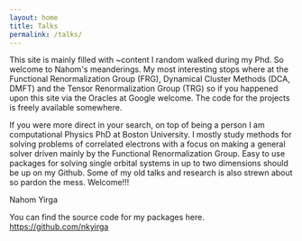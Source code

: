 ```yaml
---
layout: home
title: Talks
permalink: /talks/
---
```


This site is mainly filled with ~content I random walked during my Phd. So welcome to Nahom's meanderings. My most interesting stops where at the Functional Renormalization Group (FRG), Dynamical Cluster Methods (DCA, DMFT) and the Tensor Renormalization Group (TRG) so if you happened upon this site via the Oracles at Google welcome. The code for the projects is freely available somewhere.

If you were more direct in your search, on top of being a person I am computational Physics PhD at Boston University. I mostly study methods for solving problems of correlated electrons with a focus on making a general solver driven mainly by the Functional Renormalization Group. Easy to use packages for solving single orbital systems in up to two dimensions should be up on my Github. Some of my old talks and research is also strewn about so pardon the mess. Welcome!!!

Nahom Yirga

You can find the source code for my packages here.
https://github.com/nkyirga
